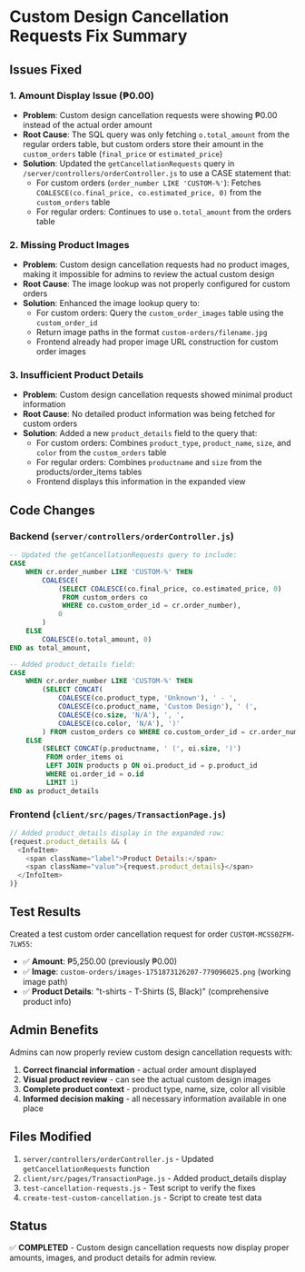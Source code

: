 # Custom Design Cancellation Requests Fix Summary

## Issues Fixed

### 1. **Amount Display Issue (₱0.00)**
- **Problem**: Custom design cancellation requests were showing ₱0.00 instead of the actual order amount
- **Root Cause**: The SQL query was only fetching `o.total_amount` from the regular orders table, but custom orders store their amount in the `custom_orders` table (`final_price` or `estimated_price`)
- **Solution**: Updated the `getCancellationRequests` query in `/server/controllers/orderController.js` to use a CASE statement that:
  - For custom orders (`order_number LIKE 'CUSTOM-%'`): Fetches `COALESCE(co.final_price, co.estimated_price, 0)` from the `custom_orders` table
  - For regular orders: Continues to use `o.total_amount` from the orders table

### 2. **Missing Product Images**
- **Problem**: Custom design cancellation requests had no product images, making it impossible for admins to review the actual custom design
- **Root Cause**: The image lookup was not properly configured for custom orders
- **Solution**: Enhanced the image lookup query to:
  - For custom orders: Query the `custom_order_images` table using the `custom_order_id`
  - Return image paths in the format `custom-orders/filename.jpg`
  - Frontend already had proper image URL construction for custom order images

### 3. **Insufficient Product Details**
- **Problem**: Custom design cancellation requests showed minimal product information
- **Root Cause**: No detailed product information was being fetched for custom orders
- **Solution**: Added a new `product_details` field to the query that:
  - For custom orders: Combines `product_type`, `product_name`, `size`, and `color` from the `custom_orders` table
  - For regular orders: Combines `productname` and `size` from the products/order_items tables
  - Frontend displays this information in the expanded view

## Code Changes

### Backend (`server/controllers/orderController.js`)
```sql
-- Updated the getCancellationRequests query to include:
CASE 
    WHEN cr.order_number LIKE 'CUSTOM-%' THEN
        COALESCE(
            (SELECT COALESCE(co.final_price, co.estimated_price, 0) 
             FROM custom_orders co 
             WHERE co.custom_order_id = cr.order_number),
            0
        )
    ELSE
        COALESCE(o.total_amount, 0)
END as total_amount,

-- Added product_details field:
CASE 
    WHEN cr.order_number LIKE 'CUSTOM-%' THEN
        (SELECT CONCAT(
            COALESCE(co.product_type, 'Unknown'), ' - ',
            COALESCE(co.product_name, 'Custom Design'), ' (',
            COALESCE(co.size, 'N/A'), ', ',
            COALESCE(co.color, 'N/A'), ')'
        ) FROM custom_orders co WHERE co.custom_order_id = cr.order_number)
    ELSE
        (SELECT CONCAT(p.productname, ' (', oi.size, ')')
         FROM order_items oi
         LEFT JOIN products p ON oi.product_id = p.product_id
         WHERE oi.order_id = o.id
         LIMIT 1)
END as product_details
```

### Frontend (`client/src/pages/TransactionPage.js`)
```javascript
// Added product_details display in the expanded row:
{request.product_details && (
  <InfoItem>
    <span className="label">Product Details:</span>
    <span className="value">{request.product_details}</span>
  </InfoItem>
)}
```

## Test Results

Created a test custom order cancellation request for order `CUSTOM-MCSS0ZFM-7LW55`:
- ✅ **Amount**: ₱5,250.00 (previously ₱0.00)
- ✅ **Image**: `custom-orders/images-1751873126207-779096025.png` (working image path)
- ✅ **Product Details**: "t-shirts - T-Shirts (S, Black)" (comprehensive product info)

## Admin Benefits

Admins can now properly review custom design cancellation requests with:
1. **Correct financial information** - actual order amount displayed
2. **Visual product review** - can see the actual custom design images
3. **Complete product context** - product type, name, size, color all visible
4. **Informed decision making** - all necessary information available in one place

## Files Modified

1. `server/controllers/orderController.js` - Updated `getCancellationRequests` function
2. `client/src/pages/TransactionPage.js` - Added product_details display
3. `test-cancellation-requests.js` - Test script to verify the fixes
4. `create-test-custom-cancellation.js` - Script to create test data

## Status
✅ **COMPLETED** - Custom design cancellation requests now display proper amounts, images, and product details for admin review.
